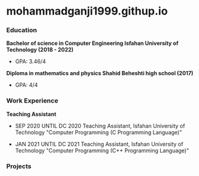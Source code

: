 # mohammadganji1999.githup.io

### Education
**Bachelor of science in Computer Engineering Isfahan University of Technology (2018 - 2022)**
- GPA: 3.46/4

**Diploma in mathematics and physics Shahid Beheshti high school (2017)**
- GPA: 4/4

### Work Experience 
**Teaching Assistant** 	
- SEP 2020 UNTIL DC 2020
Teaching Assistant, Isfahan University of Technology "Computer Programming (C Programming Language)"

- JAN 2021 UNTIL DC 2021
Teaching Assistant, Isfahan University of Technology "Computer Programming (C++ Programming Language)"

  
### Projects
